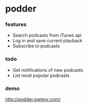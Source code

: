 # podder

### features

* Search podcasts from iTunes api
* Log in and save current playback
* Subscribe to podcasts

### todo

* Get notifications of new podcasts
* List most popular podcasts

### demo

http://podder.meteor.com/
